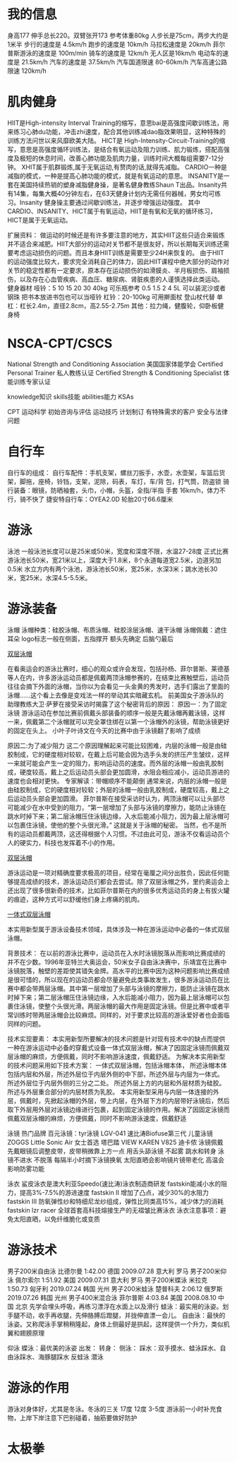 




# 我的信息

身高177  伸手总长220。双臂张开173
参考体重80kg
人步长是75cm，两步大约是1米半
步行的速度是 4.5km/h
跑步的速度是 10km/h
马拉松速度是 20km/h
菲尔普斯游泳的速度是 100m/min
骑车的速度是 12km/h 无人区是16km/h
电动车的速度是 21.5km/h
汽车的速度是 37.5km/h
汽车国道限速 80-60km/h
汽车高速公路限速 120km/h









# 肌肉健身

HIIT是High-intensity Interval Training的缩写，意思bai是高强度间歇训练法，用来练习心肺du功能，冲击zhi速度，配合其他训练减dao脂效果明显，这种特殊的训练方法问世以来风靡欧美大陆。
HICT是 High-Intensity-Circu­it-Training的缩写，意思是高强度循环训练法，是结合有氧运动及阻力训练、肌力锻炼，搭配高强度及极短的休息时间，改善心肺功能及肌肉力量，训练时间大概每组需要7-12分钟。
XHIT属于肌群锻炼,属于无氧运动,有赘肉的话,就得先减脂。
CARDIO一种是减脂的模式，一种是提高心肺功能的模式，就是有氧运动的意思。
INSANITY是一套在美国持续热销的塑身减脂健身操，是著名健身教练Shaun T出品。Insanity共有14集，每集大概40分钟左右，在63天健身计划内无需任何器械，男女均可练习。Insanity 健身操主要通过间歇训练法，并逐步增强运动强度。
其中CARDIO、INSANITY、HICT属于有氧运动，HIIT是有氧和无氧的循环练习，HICT是属于无氧运动。

扩展资料：
做运动的时候还是有许多要注意的地方，其实HIIT这些只适合来锻炼并不适合来减肥。HIIT大部分的运动对关节都不是很友好，所以长期每天训练还需要考虑运动损伤的问题。而且本身HIIT训练是需要至少24H来恢复的。
由于HIIT的运动强度比较大，要求完全消耗自己的体力，因此HIIT课程中绝大部分的动作对关节的稳定性都有一定要求，原本存在运动损伤的如滑膜炎、半月板损伤、肩袖损伤，以及存在心血管疾病、高血压、糖尿病、肾脏疾患的人谨慎选择此类运动。
健身器材
哑铃：5  10  15  20  30  40kg  可乐瓶参考 0.5 1.5 2 4  5L  可以装泥沙或者钢珠  把书本放进书包也可以当哑铃
杠铃：20-100kg  可用擀面杖 登山杖代替
单杠：杠长2.4m，直径2.8cm，高2.55-2.75m
其他：拉力绳，健腹轮，仰卧板健身椅


# NSCA-CPT/CSCS
National Strength and Conditioning Association 美国国家体能学会
Certified Personal Trainer 私人教练认证
Certified Strength & Conditioning Specialist 体能训练专家认证

knowledge知识 skills技能 abilities能力 KSAs


CPT 运动科学 初始咨询与评估 运动技巧 计划制订 有特殊需求的客户 安全与法律问题


























# 自行车

自行车的组成：
自行车配件：手机支架，螺丝刀扳手，水壶，水壶架，车篮后货架，脚拖，座椅，铃铛，支架，泥除，码表，车灯，车/背 包，打气筒，防盗锁
骑行装备：眼镜，防晒袖套，头巾，小帽，头盔，全指/半指 手套
16km/h，体力不行，骑不快了
捷安特自行车：OYEA2.0D 轮胎20寸66.6厘米





# 游泳

泳池
一般泳池长度可以是25米或50米，宽度和深度不限，水温27-28度
正式比赛游泳池长50米，宽21米以上，深度大于1.8米，8个永道每道宽2.5米，边道另加0.5米
水立方内有两个泳池，游泳池长50米，宽25米，水深3米；跳水池长30米，宽25米，水深4.5-5.5米。

# 游泳装备

泳帽
泳帽种类：硅胶泳帽、布质泳帽、硅胶涂层泳帽、速干泳帽
泳帽佩戴：遮住耳朵 logo标志一般在侧面，五指撑开 额头先确定 后脑勺最后

[双层泳帽](https://www.sohu.com/a/110060663_362388)

在看奥运会的游泳比赛时，细心的观众或许会发现，包括孙杨、菲尔普斯、莱德基等人在内，许多游泳运动员都是佩戴两顶泳帽参赛的，在结束比赛触壁后，运动员往往会摘下外面的泳帽，当你以为会看见一头金黄的秀发时，选手们露出了里面的泳帽……这个看上去像是变戏法一样的举动其实暗藏玄机。
前美国女子游泳队的助理教练大卫·萨萝在接受采访时揭露了这个秘密背后的原因：
原因一：为了固定泳镜
游泳运动在参加比赛前佩戴头部装备的顺序一般是先戴泳帽再戴泳镜，这样一来，佩戴第二个泳帽就可以完全罩住绑在以第一个泳帽外的泳镜，帮助泳镜更好的固定在头上。
小叶子叶诗文在今天的比赛中由于泳镜翻了影响了成绩

原因二:为了减少阻力
这二个原因理解起来可能比较困难，内层的泳帽一般是由硅胶制成，它的硬度相对较软，在戴上后可能会因为选手头发的挤压产生皱纹，这样一来就可能会产生一定的阻力，影响运动员的速度。而外层的泳帽一般由乳胶制成，硬度较高，戴上之后运动员头部会更加圆滑，水阻会相应减小，运动员游进的速度也会相对更快。
专家解读：带帽顺序不能颠倒
通常来说，内层的泳帽一般是由硅胶制成，它的硬度相对较软；外层的泳帽一般由乳胶制成，硬度较高，戴上之后运动员头部会更加圆滑。
菲尔普斯在接受采访时认为，两顶泳帽可以让头部尽可能减少在水中受到的阻力，“第一层增加了头部与泳镜的摩擦力，能防止泳镜在跳水时掉下来；第二层泳帽压住泳镜边缘，入水后能减小阻力，因为最上层泳帽可以包裹住泳镜，使他的整个头很光滑。”
这就是关于泳帽的秘密。
当然，也不是所有的运动员都戴两顶，这还得根据个人习惯。不过由此可见，游泳不仅看运动员个人的硬实力，科技也发挥着不小的作用。

[双层泳帽](http://2016.sina.com.cn/zq/us/2016-08-11/doc-ifxuxnah3062826.shtml)

游泳运动是一项对精确度要求极高的项目，经常在毫厘之间分出胜负，因此任何能够提高成绩的技术，游泳运动员们都会去尝试。除了双层泳帽之外，里约奥运会上还出现了很多很新奇的技术，比如菲尔普斯在内的很多优秀运动员的身上有拔火罐的痕迹，这种方式可以舒缓他们身上疼痛的肌肉。

[一体式双层泳帽](http://www.xjishu.com/zhuanli/07/201621234274.html)

本实用新型属于游泳设备技术领域，具体涉及一种在游泳运动中必备的一体式双层泳帽。

背景技术：
在以前的游泳比赛中，运动员在入水时泳镜脱落从而影响比赛成绩的并不在少数。1996年亚特兰大奥运会，50米女子自由泳决赛中，乐靖宜在比赛中泳镜脱落，触壁的差距使其错失金牌。高水平的比赛中因为这种问题影响比赛成绩是很可惜的，所以现在的运动员都会尽量避免此类事故发生，很多游泳运动员在比赛中都会带两层泳帽。其中第一层增加了头部与泳镜的摩擦力，能防止泳镜在跳水时掉下来；第二层泳帽压住泳镜边缘，入水后能减小阻力，因为最上层泳帽可以包裹住泳镜，使整个头很光滑。两层泳帽的最大作用是固定泳镜。但是比赛中或者平常训练时带两层泳帽会比较麻烦。同样的，对于要求比较高的游泳爱好者也会面临同样的问题。

技术实现要素：
本实用新型所要解决的技术问题是针对现有技术中的缺点而提供一种在游泳运动中必备的穿戴式设备一体式双层泳帽，解决了因固定泳镜而佩戴双层泳帽的麻烦，方便佩戴，同时不影响游泳速度，佩戴舒适。
为解决本实用新型的技术问题采用如下技术方案：
一体式双层泳帽，包括泳帽本体， 所述泳帽本体包括内层和外层，所述外层位于内层外侧的中下部，所述外层与内层为一体式。
所述外层位于内层外侧的三分之二处。
所述外层上方的内层和外层材质为硅胶。
所述与外层重合部分的内层材质为乳胶。
本实用新型采用与内层一体连接的外层，佩戴时，先掀起泳帽的外层，带上内层，在外层下方的内层带好泳镜后，然后取下外层用外层对泳镜边缘进行包裹，起到固定泳镜的作用。解决了因固定泳镜而佩戴双层泳帽的麻烦，方便佩戴，同时不影响游泳速度，佩戴舒适

泳镜
热门品牌
百元泳镜：tyr泳镜 LGV-041
速比涛Biofuse第三代
儿童泳镜 ZOGGS Little Sonic Air
女士首选 塔巴踏 VIEW KAREN V825
迪卡侬
泳镜佩戴
先戴眼镜后调整皮带，皮带稍微靠上方一点
用舌头舔泳镜 不起雾
跳水和转身 泳镜不进水 不脱落
每隔半小时摘下泳镜换氧
太阳直晒会影响镜片镜带老化 高温会影响防雾功能

泳衣
鲨皮泳衣是澳大利亚Speedo(速比涛)泳衣制造商研发
fastskin能减小水的阻力，提高3%-7.5%的游进速度
fastskin II 增加了凸点，减少30%的水阻力
fastskin III 防氧弹性纱和特细尼龙纱组成，弹性比同类高15%，减少体力的消耗
fastskin lzr racer 全球首套高科技熔接生产的无褶皱比赛泳衣
泳衣注意事项：避免太阳直晒，以免纤维脆化或变质





# 游泳技术

男子200米自由泳	比德尔曼	1:42.00	德国	2009.07.28	意大利 罗马
男子200米仰泳	佩尔索尔	1:51.92	美国	2009.07.31	意大利 罗马
男子200米蝶泳	米拉克	1:50.73	匈牙利	2019.07.24	韩国 光州
男子200米蛙泳	楚普科夫	2:06.12	俄罗斯	2019.07.26	韩国 光州
男子400米混合泳	菲尔普斯	4:03.84	美国	2008.08.10	中国 北京
先学会埋头呼吸，再练习漂浮在水面上以及滑行
蛙泳：最实用的泳姿。划手腿不动，收手再收腿，先伸胳膊后蹬腿，并拢伸直漂一会儿。
自由泳：最快的泳姿。又称爬泳手掌稍稍隆起，身体上侧最好是拱起，这样提供一个升力，类似机翼和翅膀原理

仰泳
蝶泳：最优美的泳姿
出发：
转身：
侧泳：
踩水：双手摸水、蛙泳踩水、自由泳踩水、海豚腿踩水
反蛙泳
潜泳

# 游泳的作用

游泳对身体好，尤其是冬泳。冬泳的三关 17度 12度 3-5度
游泳前一小时补充食物，上岸下岸注意下巴别碰着，抽筋要做好防护

# 太极拳












